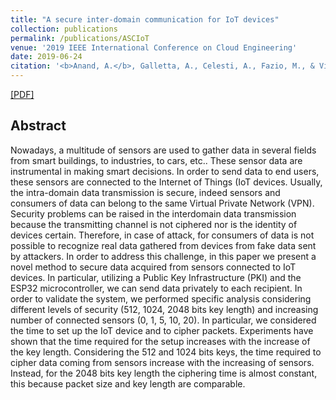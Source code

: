 ```yaml
---
title: "A secure inter-domain communication for IoT devices"
collection: publications
permalink: /publications/ASCIoT
venue: '2019 IEEE International Conference on Cloud Engineering'
date: 2019-06-24
citation: '<b>Anand, A.</b>, Galletta, A., Celesti, A., Fazio, M., & Villari, M. <i>2019 IEEE International Conference on Cloud Engineering (IC2E)</i> (pp. 235-240). IEEE'
---
```


[[PDF]](https://ieeexplore.ieee.org/iel7/8785949/8789886/08790098.pdf?casa_token=4VXgeMjuXvoAAAAA:Ox_GAAqMtXHqLmXof9yYYtIgSXX0zSWlygcnavQWxqHSGmu1xPjBBgOo8bd_vxJQF9-t1VvSIbNt)

## Abstract
Nowadays, a multitude of sensors are used to gather data in several fields from smart buildings, to industries, to cars, etc.. These sensor data are instrumental in making smart decisions. In order to send data to end users, these sensors are connected to the Internet of Things (IoT devices. Usually, the intra-domain data transmission is secure, indeed sensors and consumers of data can belong to the same Virtual Private Network (VPN). Security problems can be raised in the interdomain data transmission because the transmitting channel is not ciphered nor is the identity of devices certain. Therefore, in case of attack, for consumers of data is not possible to recognize real data gathered from devices from fake data sent by attackers. In order to address this challenge, in this paper we present a novel method to secure data acquired from sensors connected to IoT devices. In particular, utilizing a Public Key Infrastructure (PKI) and the ESP32 microcontroller, we can send data privately to each recipient. In order to validate the system, we performed specific analysis considering different levels of security (512, 1024, 2048 bits key length) and increasing number of connected sensors (0, 1, 5, 10, 20). In particular, we considered the time to set up the IoT device and to cipher packets. Experiments have shown that the time required for the setup increases with the increase of the key length. Considering the 512 and 1024 bits keys, the time required to cipher data coming from sensors increase with the increasing of sensors. Instead, for the 2048 bits key length the ciphering time is almost constant, this because packet size and key length are comparable.